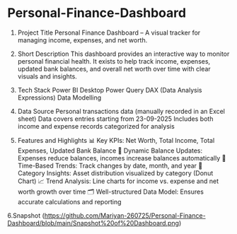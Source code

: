 # Personal-Finance-Dashboard
1. Project Title
Personal Finance Dashboard – A visual tracker for managing income, expenses, and net worth.

2. Short Description
This dashboard provides an interactive way to monitor personal financial health.
It exists to help track income, expenses, updated bank balances, and overall net worth over time with clear visuals and insights.

3. Tech Stack
Power BI Desktop
Power Query
DAX (Data Analysis Expressions)
Data Modelling

4. Data Source
Personal transactions data (manually recorded in an Excel sheet)
Data covers entries starting from 23-09-2025
Includes both income and expense records categorized for analysis

5. Features and Highlights
📊 Key KPIs: Net Worth, Total Income, Total Expenses, Updated Bank Balance
🔄 Dynamic Balance Updates: Expenses reduce balances, incomes increase balances automatically
📅 Time-Based Trends: Track changes by date, month, and year
🥧 Category Insights: Asset distribution visualized by category (Donut Chart)
📈 Trend Analysis: Line charts for income vs. expense and net worth growth over time
🗂 Well-structured Data Model: Ensures accurate calculations and reporting

6.Snapshot
(https://github.com/Mariyan-260725/Personal-Finance-Dashboard/blob/main/Snapshot%20of%20Dashboard.png)

